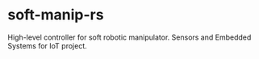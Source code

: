 # soft-manip-rs
High-level controller for soft robotic manipulator. Sensors and Embedded Systems for IoT project.
